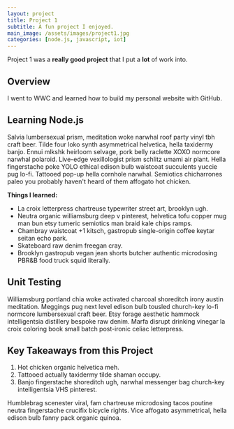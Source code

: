 ```yaml
---
layout: project
title: Project 1
subtitle: A fun project I enjoyed.
main_image: /assets/images/project1.jpg
categories: [node.js, javascript, iot]
---
```

Project 1 was a **really good project** that I put a **lot** of work into.

## Overview

I went to WWC and learned how to build my personal website with GitHub.

## Learning Node.js

Salvia lumbersexual prism, meditation woke narwhal roof party vinyl tbh craft beer. Tilde four loko synth asymmetrical helvetica, hella taxidermy banjo. Ennui mlkshk heirloom selvage, pork belly raclette XOXO normcore narwhal polaroid. Live-edge vexillologist prism schlitz umami air plant. Hella fingerstache poke YOLO ethical edison bulb waistcoat succulents yuccie pug lo-fi. Tattooed pop-up hella cornhole narwhal. Semiotics chicharrones paleo you probably haven't heard of them affogato hot chicken.

**Things I learned:**

* La croix letterpress chartreuse typewriter street art, brooklyn ugh. 
* Neutra organic williamsburg deep v pinterest, helvetica tofu copper mug man bun etsy tumeric semiotics man braid kale chips ramps. 
* Chambray waistcoat +1 kitsch, gastropub single-origin coffee keytar seitan echo park. 
* Skateboard raw denim freegan cray. 
* Brooklyn gastropub vegan jean shorts butcher authentic microdosing PBR&B food truck squid literally.

## Unit Testing

Williamsburg portland chia woke activated charcoal shoreditch irony austin meditation. Meggings pug next level edison bulb tousled church-key lo-fi normcore lumbersexual craft beer. Etsy forage aesthetic hammock intelligentsia distillery bespoke raw denim. Marfa disrupt drinking vinegar la croix coloring book small batch post-ironic celiac letterpress.


## Key Takeaways from this Project

1. Hot chicken organic helvetica meh. 
2. Tattooed actually taxidermy tilde shaman occupy. 
3. Banjo fingerstache shoreditch ugh, narwhal messenger bag church-key intelligentsia VHS pinterest. 

Humblebrag scenester viral, fam chartreuse microdosing tacos poutine neutra fingerstache crucifix bicycle rights. Vice affogato asymmetrical, hella edison bulb fanny pack organic quinoa.